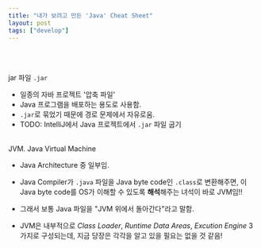 ```yaml
---
title: "내가 보려고 만든 'Java' Cheat Sheet"
layout: post
tags: ["develop"]
---
```


<br/>

<br><span class="statement-title">jar 파일</span> `.jar`<br>

- 일종의 자바 프로젝트 '압축 파일'
- Java 프로그램을 배포하는 용도로 사용함.
- `.jar`로 묶었기 때문에 경로 문제에서 자유로움.
- TODO: IntelliJ에서 Java 프로젝트에서 `.jar` 파일 굽기


<br><span class="statement-title">JVM.</span> Java Virtual Machine<br>

- Java Architecture 중 일부임.
- Java Compiler가 `.java` 파일을 Java byte code인 `.class`로 변환해주면, 이 Java byte code를 OS가 이해할 수 있도록 **해석**해주는 녀석이 바로 JVM임!!
- 그래서 보통 Java 파일을 "JVM 위에서 돌아간다"라고 말함.

- JVM은 내부적으로 *Class Loader*, *Runtime Data Areas*, *Excution Engine* 3가지로 구성되는데, 지금 당장은 각각을 알고 있을 필요는 없을 것 같음!






